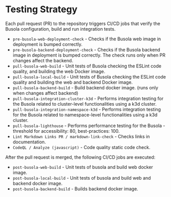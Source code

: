 # Testing Strategy

Each pull request (PR) to the repository triggers CI/CD jobs that verify the Busola configuration, build and run integration tests.

- `pre-busola-web-deployment-check` - Checks if the Busola web image in deployment is bumped correctly.
- `pre-busola-backend-deployment-check` - Checks if the Busola backend image in deployment is bumped correctly. The check runs only when PR changes affect the backend.
- `pull-busola-web-build` - Unit tests of Busola checking the ESLint code quality, and building the web Docker image.
- `pull-busola-local-build` - Unit tests of Busola checking the ESLint code quality and building the web and backend Docker image.
- `pull-busola-backend-build` - Build backend docker image. (runs only when changes affect backend)
- `pull-busola-integration-cluster-k3d` - Performs integration testing for the Busola related to cluster-level functionalities using a k3d cluster.
- `pull-busola-integration-namespace-k3d` - Performs integration testing for the Busola related to namespace-level functionalities using a k3d cluster.
- `pull-busola-lighthouse` - Performs performance testing for the Busola - threshold for accessibility: 80, best-practices: 100.
- `Lint Markdown Links PR / markdown-link-check` - Checks links in documentation.
- `CodeQL / Analyze (javascript)` - Code quality static code check.

After the pull request is merged, the following CI/CD jobs are executed:

- `post-busola-web-build` - Unit tests of busola and build web docker image.
- `post-busola-local-build` - Unit tests of busola and build web and backend docker image.
- `post-busola-backend-build` - Builds backend docker image.
